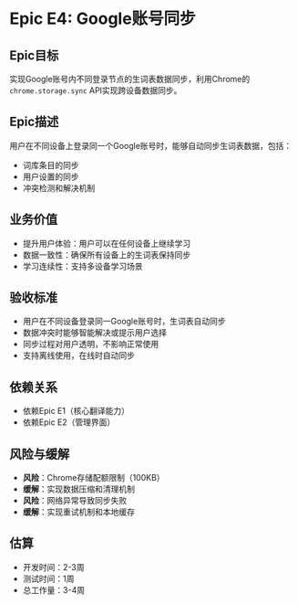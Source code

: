 # Epic E4: Google账号同步

## Epic目标
实现Google账号内不同登录节点的生词表数据同步，利用Chrome的`chrome.storage.sync` API实现跨设备数据同步。

## Epic描述
用户在不同设备上登录同一个Google账号时，能够自动同步生词表数据，包括：
- 词库条目的同步
- 用户设置的同步
- 冲突检测和解决机制

## 业务价值
- 提升用户体验：用户可以在任何设备上继续学习
- 数据一致性：确保所有设备上的生词表保持同步
- 学习连续性：支持多设备学习场景

## 验收标准
- 用户在不同设备登录同一Google账号时，生词表自动同步
- 数据冲突时能够智能解决或提示用户选择
- 同步过程对用户透明，不影响正常使用
- 支持离线使用，在线时自动同步

## 依赖关系
- 依赖Epic E1（核心翻译能力）
- 依赖Epic E2（管理界面）

## 风险与缓解
- **风险**：Chrome存储配额限制（100KB）
- **缓解**：实现数据压缩和清理机制
- **风险**：网络异常导致同步失败
- **缓解**：实现重试机制和本地缓存

## 估算
- 开发时间：2-3周
- 测试时间：1周
- 总工作量：3-4周
